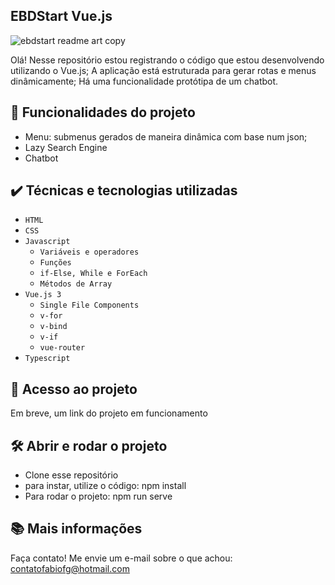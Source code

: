 ## EBDStart Vue.js

![ebdstart readme art copy](https://user-images.githubusercontent.com/84576249/179308553-f0308643-7f1a-4997-95c0-ac746bf4a464.png)

Olá! Nesse repositório estou registrando o código que estou desenvolvendo utilizando o Vue.js; A aplicação está estruturada para gerar rotas e menus dinâmicamente; Há 
uma funcionalidade protótipa de um chatbot.

## 🔨 Funcionalidades do projeto

- Menu: submenus gerados de maneira dinâmica com base num json; 
- Lazy Search Engine 
- Chatbot

## ✔️ Técnicas e tecnologias utilizadas

- `HTML`
- `CSS`
- `Javascript`
  - `Variáveis e operadores`
  - `Funções`
  - `if-Else, While e ForEach`
  - `Métodos de Array`
- `Vue.js 3`
  - `Single File Components`
  - `v-for`
  - `v-bind`
  - `v-if`
  - `vue-router`
- `Typescript`

## 📁 Acesso ao projeto

Em breve, um link do projeto em funcionamento

## 🛠️ Abrir e rodar o projeto

- Clone esse repositório
- para instar, utilize o código: npm install
- Para rodar o projeto: npm run serve

## 📚 Mais informações 

Faça contato! Me envie um e-mail sobre o que achou: contatofabiofg@hotmail.com
